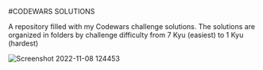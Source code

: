 #CODEWARS SOLUTIONS



A repository filled with my Codewars challenge solutions. The solutions are organized in folders by challenge difficulty from 7 Kyu (easiest) to 1 Kyu (hardest)

![Screenshot 2022-11-08 124453](https://user-images.githubusercontent.com/107037555/200544660-3195ae6d-a7eb-448b-89e0-ac26fef9471d.jpg)

